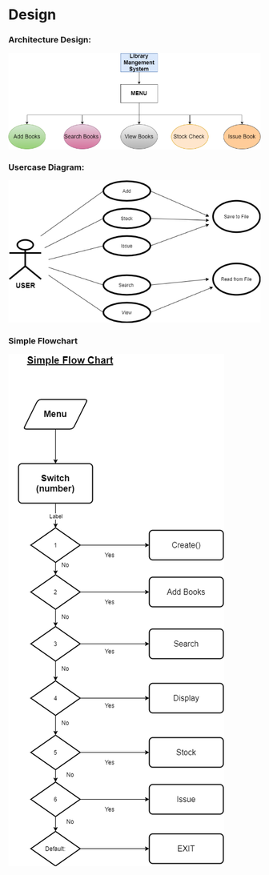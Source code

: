 # Design

### Architecture Design:

![](https://github.com/venkatbajaj/Stepin_Library_management_system/blob/main/2_Architecture/Architecture_Design.png)

### Usercase Diagram:

![](https://github.com/venkatbajaj/Stepin_Library_management_system/blob/main/2_Architecture/User_Case_Diagram.png)

### Simple Flowchart

![](https://github.com/venkatbajaj/Stepin_Library_management_system/blob/main/2_Architecture/Flowchart.png)
